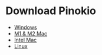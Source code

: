 # Download Pinokio

- [Windows](windows)
- [M1 & M2 Mac](applemac)
- [Intel Mac](intelmac)
- [Linux](linux)
